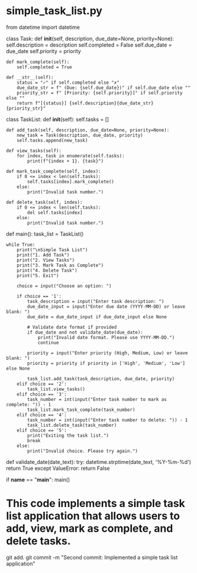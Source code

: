 # simple_task_list.py
from datetime import datetime

class Task:
    def __init__(self, description, due_date=None, priority=None):
        self.description = description
        self.completed = False
        self.due_date = due_date
        self.priority = priority

    def mark_complete(self):
        self.completed = True

    def __str__(self):
        status = "✓" if self.completed else "✗"
        due_date_str = f" (Due: {self.due_date})" if self.due_date else ""
        priority_str = f" [Priority: {self.priority}]" if self.priority else ""
        return f"[{status}] {self.description}{due_date_str}{priority_str}"


class TaskList:
    def __init__(self):
        self.tasks = []

    def add_task(self, description, due_date=None, priority=None):
        new_task = Task(description, due_date, priority)
        self.tasks.append(new_task)

    def view_tasks(self):
        for index, task in enumerate(self.tasks):
            print(f"{index + 1}. {task}")

    def mark_task_complete(self, index):
        if 0 <= index < len(self.tasks):
            self.tasks[index].mark_complete()
        else:
            print("Invalid task number.")

    def delete_task(self, index):
        if 0 <= index < len(self.tasks):
            del self.tasks[index]
        else:
            print("Invalid task number.")


def main():
    task_list = TaskList()

    while True:
        print("\nSimple Task List")
        print("1. Add Task")
        print("2. View Tasks")
        print("3. Mark Task as Complete")
        print("4. Delete Task")
        print("5. Exit")

        choice = input("Choose an option: ")

        if choice == '1':
            task_description = input("Enter task description: ")
            due_date_input = input("Enter due date (YYYY-MM-DD) or leave blank: ")
            due_date = due_date_input if due_date_input else None
            
            # Validate date format if provided
            if due_date and not validate_date(due_date):
                print("Invalid date format. Please use YYYY-MM-DD.")
                continue
            
            priority = input("Enter priority (High, Medium, Low) or leave blank: ")
            priority = priority if priority in ['High', 'Medium', 'Low'] else None
            
            task_list.add_task(task_description, due_date, priority)
        elif choice == '2':
            task_list.view_tasks()
        elif choice == '3':
            task_number = int(input("Enter task number to mark as complete: ")) - 1
            task_list.mark_task_complete(task_number)
        elif choice == '4':
            task_number = int(input("Enter task number to delete: ")) - 1
            task_list.delete_task(task_number)
        elif choice == '5':
            print("Exiting the task list.")
            break
        else:
            print("Invalid choice. Please try again.")


def validate_date(date_text):
    try:
        datetime.strptime(date_text, '%Y-%m-%d')
        return True
    except ValueError:
        return False


if __name__ == "__main__":
    main()
# This code implements a simple task list application that allows users to add, view, mark as complete, and delete tasks.
git add.
git commit -m "Second commit: Implemented a simple task list application"

